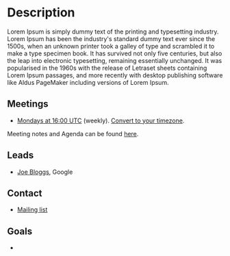 # Description

Lorem Ipsum is simply dummy text of the printing and typesetting industry. Lorem Ipsum has been the industry's standard dummy text ever since the 1500s, when an unknown printer took a galley of type and scrambled it to make a type specimen book. It has survived not only five centuries, but also the leap into electronic typesetting, remaining essentially unchanged. It was popularised in the 1960s with the release of Letraset sheets containing Lorem Ipsum passages, and more recently with desktop publishing software like Aldus PageMaker including versions of Lorem Ipsum.

## Meetings
* [Mondays at 16:00 UTC](https://zoom.us/j/4526666954) (weekly). [Convert to your timezone](http://www.thetimezoneconverter.com/?t=16:00&tz=UTC).

Meeting notes and Agenda can be found [here](https://docs.google.com/document/d/1LZLBGW2wRDwAfdBNHJjFfk9CFoyZPcIYGWU7R1PQ3ng/edit#).

## Leads
* [Joe Bloggs](https://github.com/jbloggs), Google

## Contact
* [Mailing list](https://groups.google.com/forum/#!forum/kubernetes-sig-apps)

## Goals
*